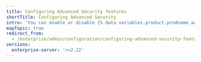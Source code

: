 ```yaml
---
title: Configuring Advanced Security features
shortTitle: Configuring Advanced Security
intro: 'You can enable or disable {% data variables.product.prodname_advanced_security %} features, such as {% data variables.product.prodname_code_scanning %}, on your instance.'
mapTopic: true
redirect_from:
  - /enterprise/admin/configuration/configuring-advanced-security-features
versions:
  enterprise-server: '>=2.22'
---
```


